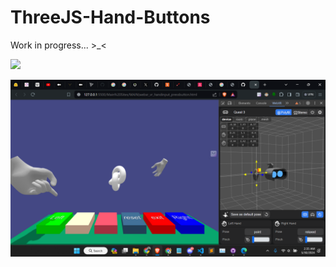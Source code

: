 # ThreeJS-Hand-Buttons
Work in progress... >_&lt;

<img src="[](https://github.com/NafisRayan/ThreeJS-Hand-Buttons/blob/main/ss.png)">


![alt text](https://github.com/NafisRayan/ThreeJS-Hand-Buttons/blob/main/ss.png)
